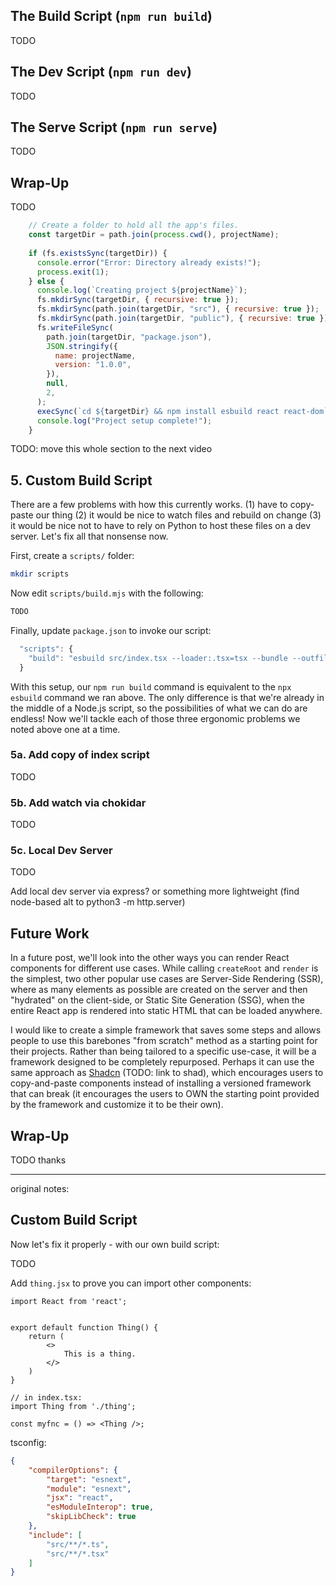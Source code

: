 ## The Build Script (`npm run build`)

TODO

## The Dev Script (`npm run dev`)

TODO

## The Serve Script (`npm run serve`)

TODO

## Wrap-Up

TODO


```js
    // Create a folder to hold all the app's files.
    const targetDir = path.join(process.cwd(), projectName);
    
    if (fs.existsSync(targetDir)) {
      console.error("Error: Directory already exists!");
      process.exit(1);
    } else {
      console.log(`Creating project ${projectName}`);
      fs.mkdirSync(targetDir, { recursive: true });
      fs.mkdirSync(path.join(targetDir, "src"), { recursive: true });
      fs.mkdirSync(path.join(targetDir, "public"), { recursive: true });
      fs.writeFileSync(
        path.join(targetDir, "package.json"),
        JSON.stringify({
          name: projectName,
          version: "1.0.0",
        }),
        null,
        2,
      );
      execSync(`cd ${targetDir} && npm install esbuild react react-dom`, { stdio: "inherit" });
      console.log("Project setup complete!");
    }
```

TODO: move this whole section to the next video
## 5. Custom Build Script

There are a few problems with how this currently works. (1) have to copy-paste our thing (2) it would be nice to watch files and rebuild on change (3) it would be nice not to have to rely on Python to host these files on a dev server. Let's fix all that nonsense now.

First, create a `scripts/` folder:

```bash
mkdir scripts
```

Now edit `scripts/build.mjs` with the following:

```js
TODO
```

Finally, update `package.json` to invoke our script:

```js
  "scripts": {
    "build": "esbuild src/index.tsx --loader:.tsx=tsx --bundle --outfile=dist/bundle.js",
  }
```

With this setup, our `npm run build` command is equivalent to the `npx esbuild` command we ran above. The only difference is that we're already in the middle of a Node.js script, so the possibilities of what we can do are endless! Now we'll tackle each of those three ergonomic problems we noted above one at a time.


### 5a. Add copy of index script

TODO


### 5b. Add watch via chokidar

TODO


### 5c. Local Dev Server

TODO

Add local dev server via express? or something more lightweight (find node-based alt to python3 -m http.server)


## Future Work

In a future post, we'll look into the other ways you can render React components for different use cases. While calling `createRoot` and `render` is the simplest, two other popular use cases are Server-Side Rendering (SSR), where as many elements as possible are created on the server and then "hydrated" on the client-side, or Static Site Generation (SSG), when the entire React app is rendered into static HTML that can be loaded anywhere.

I would like to create a simple framework that saves some steps and allows people to use this barebones "from scratch" method as a starting point for their projects. Rather than being tailored to a specific use-case, it will be a framework designed to be completely repurposed. Perhaps it can use the same approach as [Shadcn]() (TODO: link to shad), which encourages users to copy-and-paste components instead of installing a versioned framework that can break (it encourages the users to OWN the starting point provided by the framework and customize it to be their own).


## Wrap-Up

TODO thanks



---
original notes:

## Custom Build Script

Now let's fix it properly - with our own build script:

TODO

Add `thing.jsx` to prove you can import other components:

```tsx
import React from 'react';


export default function Thing() {
    return (
        <>
            This is a thing.
        </>
    )
}

// in index.tsx:
import Thing from './thing';

const myfnc = () => <Thing />;
```

tsconfig:
```json
{
    "compilerOptions": {
        "target": "esnext",
        "module": "esnext",
        "jsx": "react",
        "esModuleInterop": true,
        "skipLibCheck": true
    },
    "include": [
        "src/**/*.ts",
        "src/**/*.tsx"
    ]
}
```
